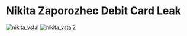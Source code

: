 # Nikita Zaporozhec Debit Card Leak
![nikita_vstal](https://github.com/user-attachments/assets/288ee9cb-c647-423b-be51-5b9b697a5ba1) ![nikita_vstal2](https://github.com/user-attachments/assets/50a8abce-c053-4ef0-b9cb-11c4441b3b2f)

